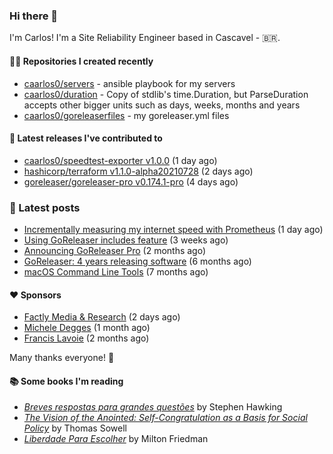 ### Hi there 👋

I'm Carlos! I'm a Site Reliability Engineer based in Cascavel - 🇧🇷.

#### 👨‍💻 Repositories I created recently
- [caarlos0/servers](https://github.com/caarlos0/servers) - ansible playbook for my servers
- [caarlos0/duration](https://github.com/caarlos0/duration) - Copy of stdlib&#39;s time.Duration, but ParseDuration accepts other bigger units such as days, weeks, months and years
- [caarlos0/goreleaserfiles](https://github.com/caarlos0/goreleaserfiles) - my goreleaser.yml files

#### 🚀 Latest releases I've contributed to


- [caarlos0/speedtest-exporter v1.0.0](https://github.com/caarlos0/speedtest-exporter/releases/tag/v1.0.0) (1 day ago)
- [hashicorp/terraform v1.1.0-alpha20210728](https://github.com/hashicorp/terraform/releases/tag/v1.1.0-alpha20210728) (2 days ago)
- [goreleaser/goreleaser-pro v0.174.1-pro](https://github.com/goreleaser/goreleaser-pro/releases/tag/v0.174.1-pro) (4 days ago)

### 📄 Latest posts
- [Incrementally measuring my internet speed with Prometheus](https://carlosbecker.com/posts/speedtest-prometheus/) (1 day ago)
- [Using GoReleaser includes feature](https://carlosbecker.com/posts/goreleaser-includes/) (3 weeks ago)
- [Announcing GoReleaser Pro](https://carlosbecker.com/posts/goreleaser-pro/) (2 months ago)
- [GoReleaser: 4 years releasing software](https://carlosbecker.com/posts/goreleaser-4-years/) (6 months ago)
- [macOS Command Line Tools](https://carlosbecker.com/posts/xcode-select/) (7 months ago)

#### ❤️ Sponsors
- [Factly Media &amp; Research](https://github.com/factly) (2 days ago)
- [Michele Degges](https://github.com/mdeggies) (1 month ago)
- [Francis Lavoie](https://github.com/francislavoie) (2 months ago)

Many thanks everyone! 🙏

#### 📚 Some books I'm reading
- _[Breves respostas para grandes questões](https://www.goodreads.com/book/show/42396389-breves-respostas-para-grandes-quest-es)_ by Stephen Hawking
- _[The Vision of the Anointed: Self-Congratulation as a Basis for Social Policy](https://www.goodreads.com/book/show/3044.The_Vision_of_the_Anointed)_ by Thomas Sowell
- _[Liberdade Para Escolher](https://www.goodreads.com/book/show/17238591-liberdade-para-escolher)_ by Milton Friedman
